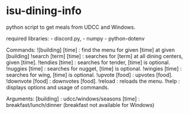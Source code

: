 # isu-dining-info
python script to get meals from UDCC and Windows.

required libraries: 
    - discord.py,
    - numpy
    - python-dotenv

Commands:
    ![building] [time]      :   find the menu for given [time] at given [building]
    !search [term] [time]   :   searches for [term] at all dining centers, given [time].
    !tendies [time] :   searches for tender, [time] is optional.
    !nuggies [time] :   searches for nugget, [time] is optional.
    !wingies [time]   :   searches for wing, [time] is optional.
    !upvote [food]    :   upvotes [food].
    !downvote [food]  :   downvotes [food].
    !reload         :   reloads the menu.
    !help           :   displays options and usage of commands.

Arguments:
    [building]  :   udcc/windows/seasons
    [time]      :   breakfast/lunch/dinner (breakfast not available for Windows)
